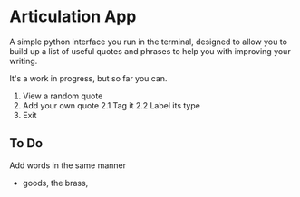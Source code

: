 # Articulation App

A simple python interface you run in the terminal, designed to allow you to build up a list of useful quotes and phrases to help you with improving your writing. 

It's a work in progress, but so far you can.

1. View a random quote
2. Add your own quote
	2.1 Tag it
	2.2 Label its type 
3. Exit




## To Do 

Add words in the same manner 

- goods, the brass, 